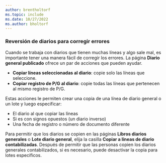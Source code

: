 ```yaml
---
author: brentholtorf
ms.topic: include
ms.date: 10/27/2022
ms.author: bholtorf
---
```


### Reversión de diarios para corregir errores

Cuando se trabaja con diarios que tienen muchas líneas y algo sale mal, es importante tener una manera fácil de corregir los errores. La página **Diario general publicado** ofrece un par de acciones que pueden ayudar.

* **Copiar líneas seleccionadas al diario**: copie solo las líneas que seleccione.
* **Copiar registro de P/G al diario**: copie todas las líneas que pertenecen al mismo registro de P/G.

Estas acciones le permiten crear una copia de una línea de diario general o un lote y luego especificar:

* El diario al que copiar las líneas
* Si es con signos opuestos (un diario inverso)
* Una fecha de registro o número de documento diferente

Para permitir que los diarios se copien en las páginas **Libros diarios generales** o **Lote diario general**, elija la casilla **Copiar a líneas de diario contabilizadas**. Después de permitir que las personas copien los diarios generales contabilizados, si es necesario, puede desactivar la copia para lotes específicos.